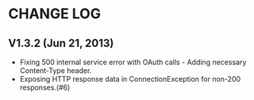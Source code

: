 CHANGE LOG
==========

V1.3.2 (Jun 21, 2013)
---------------------

   * Fixing 500 internal service error with OAuth calls - Adding necessary Content-Type header.
   * Exposing HTTP response data in ConnectionException for non-200 responses.(#6)

